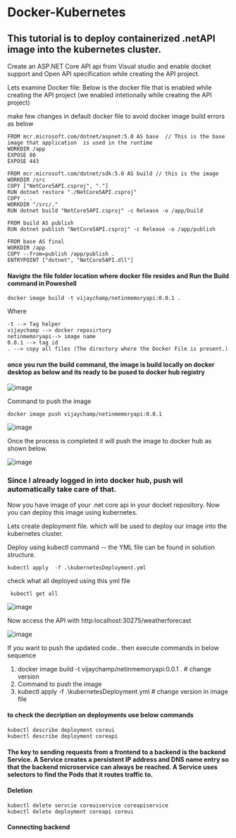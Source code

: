# Docker-Kubernetes

## This tutorial is to deploy containerized .netAPI image into the kubernetes cluster. 

Create an ASP.NET Core API api from Visual studio and enable docket support and Open API specification while  creating the API project. 

Lets examine Docker file: Below is the docker file that is enabled while creating the API project (we enabled intetionally while creating the API project)

make few changes in default docker file to avoid docker image build errors as below 
```
FROM mcr.microsoft.com/dotnet/aspnet:5.0 AS base  // This is the base image that application  is used in the runtime
WORKDIR /app
EXPOSE 80
EXPOSE 443

FROM mcr.microsoft.com/dotnet/sdk:5.0 AS build // this is the image 
WORKDIR /src
COPY ["NetCore5API.csproj", "."]
RUN dotnet restore "./NetCore5API.csproj"
COPY . .
WORKDIR "/src/."
RUN dotnet build "NetCore5API.csproj" -c Release -o /app/build

FROM build AS publish
RUN dotnet publish "NetCore5API.csproj" -c Release -o /app/publish

FROM base AS final
WORKDIR /app
COPY --from=publish /app/publish .
ENTRYPOINT ["dotnet", "NetCore5API.dll"]
```

#### Navigte the file folder location where docker file resides and  Run the Build command in Poweshell 
```
docker image build -t vijaychamp/netinmemoryapi:0.0.1 .
```
Where 
```
-t --> Tag helper
vijaychamp --> docker reposirtory
netinmemoryapi--> image name
0.0.1 --> tag id
. --> copy all files (The directory where the Docker File is present.)
```

#### once you run the build command, the image is build locally on docker desktop as below and its ready to be pused to docker hub registry

![image](https://user-images.githubusercontent.com/49226342/165945645-75005d01-6258-46f3-8de0-d693af17eee3.png)

Command to push the image

```
docker image push vijaychamp/netinmemoryapi:0.0.1
```
![image](https://user-images.githubusercontent.com/49226342/165946136-990a08ce-b117-41ac-abf3-851d22f768e6.png)

Once the process is completed it will push the image to docker hub as shown below.

![image](https://user-images.githubusercontent.com/49226342/165946300-7e3ba749-df99-4474-8fe6-1e2d9349519e.png)

### Since I already logged in into docker hub, push wil automatically take care of that. 
Now you have image of your .net core api in your docket repository. Now you can deploy this image using kubernetes. 

Lets create deployment file. which will be used to deploy our image into the kubernetes cluster. 

Deploy using kubectl command -- the YML file can be found in solution structure. 
```
kubectl apply  -f .\kubernetesDeployment.yml
```

check what all deployed using this yml file 
```
 kubectl get all
```
![image](https://user-images.githubusercontent.com/49226342/165960380-34e4c0d8-7668-47a0-aabb-7d6cf9af3c8c.png)

Now access the API with http:localhost:30275/weatherforecast

![image](https://user-images.githubusercontent.com/49226342/165960550-4122ee50-af5e-45a4-9a15-ba50e77cb251.png)


If you want to push the updated code.. then execute commands in below sequence

1. docker image build -t vijaychamp/netinmemoryapi:0.0.1 .  # change version
2. Command to push the image
3. kubectl apply  -f .\kubernetesDeployment.yml # change version in image file




#### to check the decription on deployments use below commands
```
kubectl describe deployment coreui
kubectl describe deployment coreapi
```


#### The key to sending requests from a frontend to a backend is the backend Service. A Service creates a persistent IP address and DNS name entry so that the backend microservice can always be reached. A Service uses selectors to find the Pods that it routes traffic to.






#### Deletion
```
kubectl delete servcie coreuiservice coreapiservice
kubectl delete deployment coreapi coreui

```

#### Connecting backend
